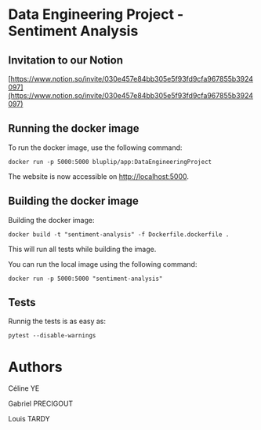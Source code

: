# Data Engineering Project - Sentiment Analysis

## Invitation to our Notion
[https://www.notion.so/invite/030e457e84bb305e5f93fd9cfa967855b3924097](https://www.notion.so/invite/030e457e84bb305e5f93fd9cfa967855b3924097)

## Running the docker image

To run the docker image, use the following command:
```
docker run -p 5000:5000 bluplip/app:DataEngineeringProject
```

The website is now accessible on [http://localhost:5000](http://localhost:5000).

## Building the docker image

Building the docker image:
```
docker build -t "sentiment-analysis" -f Dockerfile.dockerfile .
```

This will run all tests while building the image.

You can run the local image using the following command:
```
docker run -p 5000:5000 "sentiment-analysis"
```

## Tests
Runnig the tests is as easy as:
```
pytest --disable-warnings
```

# Authors

Céline YE

Gabriel PRECIGOUT

Louis TARDY